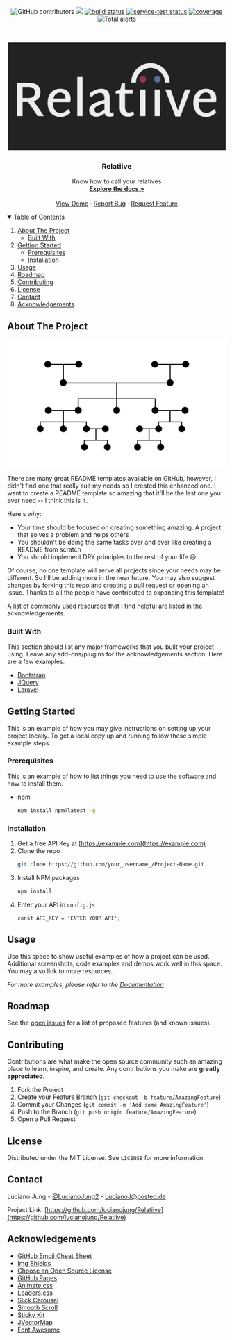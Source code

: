 
<!-- PROJECT SHIELDS -->
<!--
*** I'm using markdown "reference style" links for readability.
*** Reference links are enclosed in brackets [ ] instead of parentheses ( ).
*** See the bottom of this document for the declaration of the reference variables
*** for contributors-url, forks-url, etc. This is an optional, concise syntax you may use.
*** https://www.markdownguide.org/basic-syntax/#reference-style-links
-->
<p align="center">
    <img alt="GitHub contributors" src="https://img.shields.io/github/contributors/lucianojung/Relatiive">
    <a href="https://github.com/lucianojung/Relatiive/pulse" alt="Activity">
        <img src="https://img.shields.io/github/commit-activity/m/lucianojung/Relatiive" /></a>
    <a href="https://circleci.com/gh/lucianojung/Relatiive/tree/master">
        <img src="https://img.shields.io/circleci/project/github/lucianojung/Relatiive/master" alt="build status"></a>
    <a href="https://circleci.com/gh/lucianojung/daily-tests">
        <img src="https://img.shields.io/circleci/project/github/lucianojung/daily-tests?label=service%20tests"
            alt="service-test status"></a>
    <a href="https://coveralls.io/github/lucianojung/Relatiive">
        <img src="https://img.shields.io/coveralls/github/lucianojung/Relatiive"
            alt="coverage"></a>
    <a href="https://lgtm.com/projects/g/lucianojung/Relatiive/alerts/">
        <img src="https://img.shields.io/lgtm/alerts/g/lucianojung/Relatiive"
            alt="Total alerts"/></a>
</p>



<!-- PROJECT LOGO -->
<br />
<p align="center">
  <a href="https://github.com/lucianojung/Relatiive">
    <img src="Assets/Images/VorstellungsgrafikRelatiive_3.png" alt="Logo" width="512" height="250">
  </a>

  <h3 align="center">Relatiive</h3>

  <p align="center">
    Know how to call your relatives
    <br />
    <a href="https://github.com/lucianojung/Relatiive"><strong>Explore the docs »</strong></a>
    <br />
    <br />
    <a href="https://github.com/lucianojung/Relatiive">View Demo</a>
    ·
    <a href="https://github.com/lucianojung/Relatiive">Report Bug</a>
    ·
    <a href="https://github.com/lucianojung/Relatiive">Request Feature</a>
  </p>
</p>



<!-- TABLE OF CONTENTS -->
<details open="open">
  <summary>Table of Contents</summary>
  <ol>
    <li>
      <a href="#about-the-project">About The Project</a>
      <ul>
        <li><a href="#built-with">Built With</a></li>
      </ul>
    </li>
    <li>
      <a href="#getting-started">Getting Started</a>
      <ul>
        <li><a href="#prerequisites">Prerequisites</a></li>
        <li><a href="#installation">Installation</a></li>
      </ul>
    </li>
    <li><a href="#usage">Usage</a></li>
    <li><a href="#roadmap">Roadmap</a></li>
    <li><a href="#contributing">Contributing</a></li>
    <li><a href="#license">License</a></li>
    <li><a href="#contact">Contact</a></li>
    <li><a href="#acknowledgements">Acknowledgements</a></li>
  </ol>
</details>



<!-- ABOUT THE PROJECT -->
## About The Project

[![Product Name Screen Shot][product-screenshot]](https://example.com)

There are many great README templates available on GitHub, however, I didn't find one that really suit my needs so I created this enhanced one. I want to create a README template so amazing that it'll be the last one you ever need -- I think this is it.

Here's why:
* Your time should be focused on creating something amazing. A project that solves a problem and helps others
* You shouldn't be doing the same tasks over and over like creating a README from scratch
* You should implement DRY principles to the rest of your life :smile:

Of course, no one template will serve all projects since your needs may be different. So I'll be adding more in the near future. You may also suggest changes by forking this repo and creating a pull request or opening an issue. Thanks to all the people have contributed to expanding this template!

A list of commonly used resources that I find helpful are listed in the acknowledgements.

### Built With

This section should list any major frameworks that you built your project using. Leave any add-ons/plugins for the acknowledgements section. Here are a few examples.
* [Bootstrap](https://getbootstrap.com)
* [JQuery](https://jquery.com)
* [Laravel](https://laravel.com)



<!-- GETTING STARTED -->
## Getting Started

This is an example of how you may give instructions on setting up your project locally.
To get a local copy up and running follow these simple example steps.

### Prerequisites

This is an example of how to list things you need to use the software and how to install them.
* npm
  ```sh
  npm install npm@latest -g
  ```

### Installation

1. Get a free API Key at [https://example.com](https://example.com)
2. Clone the repo
   ```sh
   git clone https://github.com/your_username_/Project-Name.git
   ```
3. Install NPM packages
   ```sh
   npm install
   ```
4. Enter your API in `config.js`
   ```JS
   const API_KEY = 'ENTER YOUR API';
   ```



<!-- USAGE EXAMPLES -->
## Usage

Use this space to show useful examples of how a project can be used. Additional screenshots, code examples and demos work well in this space. You may also link to more resources.

_For more examples, please refer to the [Documentation](https://example.com)_



<!-- ROADMAP -->
## Roadmap

See the [open issues](https://github.com/othneildrew/Best-README-Template/issues) for a list of proposed features (and known issues).



<!-- CONTRIBUTING -->
## Contributing

Contributions are what make the open source community such an amazing place to learn, inspire, and create. Any contributions you make are **greatly appreciated**.

1. Fork the Project
2. Create your Feature Branch (`git checkout -b feature/AmazingFeature`)
3. Commit your Changes (`git commit -m 'Add some AmazingFeature'`)
4. Push to the Branch (`git push origin feature/AmazingFeature`)
5. Open a Pull Request



<!-- LICENSE -->
## License

Distributed under the MIT License. See `LICENSE` for more information.



<!-- CONTACT -->
## Contact

Luciano Jung - [@LucianoJung2](https://twitter.com/LucianoJung2) - LucianoJ@posteo.de

Project Link: [https://github.com/lucianojung/Relatiive](https://github.com/lucianojung/Relatiive)



<!-- ACKNOWLEDGEMENTS -->
## Acknowledgements
* [GitHub Emoji Cheat Sheet](https://www.webpagefx.com/tools/emoji-cheat-sheet)
* [Img Shields](https://shields.io)
* [Choose an Open Source License](https://choosealicense.com)
* [GitHub Pages](https://pages.github.com)
* [Animate.css](https://daneden.github.io/animate.css)
* [Loaders.css](https://connoratherton.com/loaders)
* [Slick Carousel](https://kenwheeler.github.io/slick)
* [Smooth Scroll](https://github.com/cferdinandi/smooth-scroll)
* [Sticky Kit](http://leafo.net/sticky-kit)
* [JVectorMap](http://jvectormap.com)
* [Font Awesome](https://fontawesome.com)





<!-- MARKDOWN LINKS & IMAGES -->
<!-- https://www.markdownguide.org/basic-syntax/#reference-style-links -->
[contributors-shield]: https://img.shields.io/github/contributors/lucianojung/Relatiive.svg?style=for-the-badge
[contributors-url]: https://github.com/lucianojung/Relatiive/graphs/contributors
[forks-shield]: https://img.shields.io/github/forks/lucianojung/Relatiive.svg?style=for-the-badge
[forks-url]: https://github.com/lucianojung/Relatiive/network/members
[stars-shield]: https://img.shields.io/github/stars/lucianojung/Relatiive.svg?style=for-the-badge
[stars-url]: https://github.com/lucianojung/Relatiive/stargazers
[issues-shield]: https://img.shields.io/github/issues/lucianojung/Relatiive.svg?style=for-the-badge
[issues-url]: https://github.com/lucianojung/Relatiive/issues
[license-shield]: https://img.shields.io/github/license/lucianojung/Relatiive.svg?style=for-the-badge
[license-url]: https://github.com/lucianojung/Relatiive/blob/master/LICENSE.txt
[linkedin-shield]: https://img.shields.io/badge/-LinkedIn-black.svg?style=for-the-badge&logo=linkedin&colorB=555
[linkedin-url]: https://www.linkedin.com/in/luciano-jung-3783a31a0/
[product-screenshot]: Assets/Images/familyTreeBackground.png
